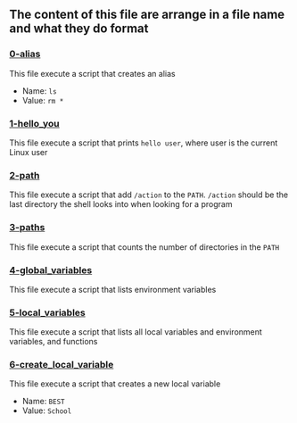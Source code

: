 ## The content of this file are arrange in a file name and what they do format

### [0-alias](0-alias)
This file execute a script that creates an alias
* Name: `ls`
* Value: `rm *`

### [1-hello_you](1-hello_you)
This file execute a script that prints `hello user`, where user is the current Linux user

### [2-path](2-path)
This file execute a script that add `/action` to the `PATH`. `/action` should be the last directory the shell looks into when looking for a program

### [3-paths](3-paths)
This file execute a script that counts the number of directories in the `PATH`

### [4-global_variables](4-global_variables)
This file execute a script that lists environment variables

### [5-local_variables](5-local_variables)
This file execute a script that lists all local variables and environment variables, and functions

### [6-create_local_variable](6-create_local_variable)
This file execute a script that creates a new local variable
* Name: `BEST`
* Value: `School`